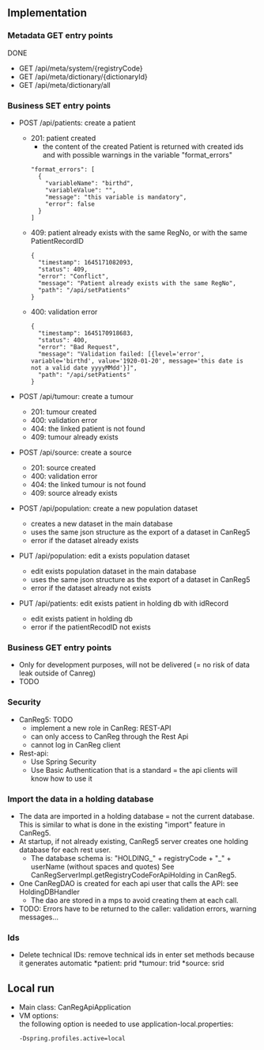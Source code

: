 ## Implementation
### Metadata GET entry points
DONE  
- GET /api/meta/system/{registryCode}
- GET /api/meta/dictionary/{dictionaryId}
- GET /api/meta/dictionary/all

### Business SET entry points
- POST /api/patients: create a patient 
  - 201: patient created
    - the content of the created Patient is returned with created ids and with possible warnings in the variable "format_errors"
    ```
    "format_errors": [
      {
        "variableName": "birthd",
        "variableValue": "",
        "message": "this variable is mandatory",
        "error": false
      }
    ]
    ```
  - 409: patient already exists with the same RegNo, or with the same PatientRecordID
    ```
    {
      "timestamp": 1645171082093,
      "status": 409,
      "error": "Conflict",
      "message": "Patient already exists with the same RegNo",
      "path": "/api/setPatients"
    }    
    ```
  - 400: validation error
    ```
    {
      "timestamp": 1645170918683,
      "status": 400,
      "error": "Bad Request",
      "message": "Validation failed: [{level='error', variable='birthd', value='1920-01-20', message='this date is not a valid date yyyyMMdd'}]",
      "path": "/api/setPatients"
    }    
    ```
- POST /api/tumour: create a tumour 
  - 201: tumour created
  - 400: validation error
  - 404: the linked patient is not found
  - 409: tumour already exists
- POST /api/source: create a source
  - 201: source created
  - 400: validation error
  - 404: the linked tumour is not found
  - 409: source already exists
- POST /api/population: create a new population dataset
  - creates a new dataset in the main database
  - uses the same json structure as the export of a dataset in CanReg5
  - error if the dataset already exists
- PUT /api/population: edit a exists population dataset
  - edit exists population dataset in the main database
  - uses the same json structure as the export of a dataset in CanReg5
  - error if the dataset already not exists

- PUT /api/patients: edit exists patient in holding db with idRecord 
  - edit exists patient in holding db
  - error if the patientRecodID not exists


### Business GET entry points
- Only for development purposes, will not be delivered (= no risk of data leak outside of Canreg)
- TODO

### Security
- CanReg5: TODO 
  - implement a new role in CanReg: REST-API
  - can only access to CanReg through the Rest Api
  - cannot log in CanReg client
- Rest-api:
  - Use Spring Security
  - Use Basic Authentication that is a standard = the api clients will know how to use it 

### Import the data in a holding database
- The data are imported in a holding database = not the current database.   
  This is similar to what is done in the existing "import" feature in CanReg5.
- At startup, if not already existing, CanReg5 server creates one holding database for each rest user. 
  - The database schema is: "HOLDING_" + registryCode + "_" + userName (without spaces and quotes) 
    See CanRegServerImpl.getRegistryCodeForApiHolding in CanReg5.
- One CanRegDAO is created for each api user that calls the API: see HoldingDBHandler
  - The dao are stored in a mps to avoid creating them at each call. 
- TODO: Errors have to be returned to the caller: validation errors, warning messages...

### Ids
- Delete technical IDs: remove technical ids in enter set methods because it generates automatic
  *patient: prid
  *tumour: trid
  *source: srid



## Local run
- Main class: CanRegApiApplication
- VM options:  
  the following option is needed to use application-local.properties:
  ```
  -Dspring.profiles.active=local
  ```
